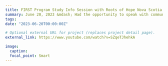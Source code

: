 ```yaml
---
title: FIRST Program Study Info Session with Roots of Hope Nova Scotia
summary: June 20, 2023 &mdash; Had the opportunity to speak with community members about our ongoing research project to build support capacity among the friends/family of those at risk of suicide, in a virtual session hosted by Roots of Hope Nova Scotia.
tags:
date: "2023-06-20T00:00:00Z"

# Optional external URL for project (replaces project detail page).
external_link: https://www.youtube.com/watch?v=SZqeTJhehkA

image:
  caption:
  focal_point: Smart
---
```

